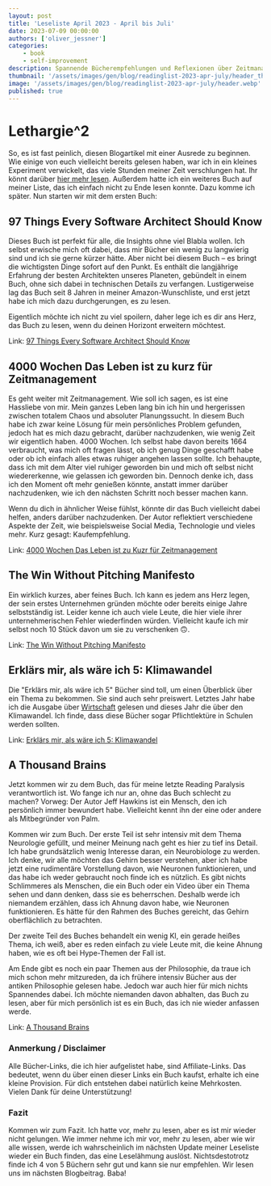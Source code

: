 ```yaml
---
layout: post
title: 'Leseliste April 2023 - April bis Juli'
date: 2023-07-09 00:00:00
authors: ['oliver_jessner']
categories:
    - book
    - self-improvement
description: Spannende Bücherempfehlungen und Reflexionen über Zeitmanagement und das Gehirn
thumbnail: '/assets/images/gen/blog/readinglist-2023-apr-july/header_thumbnail.webp'
image: '/assets/images/gen/blog/readinglist-2023-apr-july/header.webp'
published: true
---
```


# Lethargie^2

So, es ist fast peinlich, diesen Blogartikel mit einer Ausrede zu beginnen. Wie einige von euch vielleicht bereits gelesen haben, war ich in ein kleines Experiment verwickelt, das viele Stunden meiner Zeit verschlungen hat. Ihr könnt darüber [hier mehr lesen](https://oliverjessner.at/blog/2023-06-24-linkedinpremium/). Außerdem hatte ich ein weiteres Buch auf meiner Liste, das ich einfach nicht zu Ende lesen konnte. Dazu komme ich später. Nun starten wir mit dem ersten Buch:

## 97 Things Every Software Architect Should Know

Dieses Buch ist perfekt für alle, die Insights ohne viel Blabla wollen. Ich selbst erwische mich oft dabei, dass mir Bücher ein wenig zu langwierig sind und ich sie gerne kürzer hätte. Aber nicht bei diesem Buch – es bringt die wichtigsten Dinge sofort auf den Punkt. Es enthält die langjährige Erfahrung der besten Architekten unseres Planeten, gebündelt in einem Buch, ohne sich dabei in technischen Details zu verfangen. Lustigerweise lag das Buch seit 8 Jahren in meiner Amazon-Wunschliste, und erst jetzt habe ich mich dazu durchgerungen, es zu lesen.

Eigentlich möchte ich nicht zu viel spoilern, daher lege ich es dir ans Herz, das Buch zu lesen, wenn du deinen Horizont erweitern möchtest.

Link: [97 Things Every Software Architect Should Know](https://www.amazon.de/-/en/Richard-Monson-Haefel/dp/059652269X?crid=2HOSQISNJLZHH&keywords=97+things+every+should+know&qid=1688907789&sprefix=97+things+every+should+know%2Caps%2C144&sr=8-3&linkCode=sl1&tag=oli0c3-21&linkId=07b35c5ce2ae5bb813cadfb5457dadac&language=en_GB&ref_=as_li_ss_tl)

## 4000 Wochen Das Leben ist zu kurz für Zeitmanagement

Es geht weiter mit Zeitmanagement. Wie soll ich sagen, es ist eine Hassliebe von mir. Mein ganzes Leben lang bin ich hin und hergerissen zwischen totalem Chaos und absoluter Planungssucht. In diesem Buch habe ich zwar keine Lösung für mein persönliches Problem gefunden, jedoch hat es mich dazu gebracht, darüber nachzudenken, wie wenig Zeit wir eigentlich haben. 4000 Wochen. Ich selbst habe davon bereits 1664 verbraucht, was mich oft fragen lässt, ob ich genug Dinge geschafft habe oder ob ich einfach alles etwas ruhiger angehen lassen sollte. Ich behaupte, dass ich mit dem Alter viel ruhiger geworden bin und mich oft selbst nicht wiedererkenne, wie gelassen ich geworden bin. Dennoch denke ich, dass ich den Moment oft mehr genießen könnte, anstatt immer darüber nachzudenken, wie ich den nächsten Schritt noch besser machen kann.

Wenn du dich in ähnlicher Weise fühlst, könnte dir das Buch vielleicht dabei helfen, anders darüber nachzudenken. Der Autor reflektiert verschiedene Aspekte der Zeit, wie beispielsweise Social Media, Technologie und vieles mehr. Kurz gesagt: Kaufempfehlung.

Link: [4000 Wochen Das Leben ist zu Kuzr für Zeitmanagement](https://amzn.to/3O4UYBD)

## The Win Without Pitching Manifesto

Ein wirklich kurzes, aber feines Buch. Ich kann es jedem ans Herz legen, der sein erstes Unternehmen gründen möchte oder bereits einige Jahre selbstständig ist. Leider kenne ich auch viele Leute, die hier viele ihrer unternehmerischen Fehler wiederfinden würden. Vielleicht kaufe ich mir selbst noch 10 Stück davon um sie zu verschenken 🙃.

Link: [The Win Without Pitching Manifesto](https://amzn.to/3JKLZD9)

## Erklärs mir, als wäre ich 5: Klimawandel

Die "Erklärs mir, als wäre ich 5" Bücher sind toll, um einen Überblick über ein Thema zu bekommen. Sie sind auch sehr preiswert. Letztes Jahr habe ich die Ausgabe über [Wirtschaft](https://amzn.to/3T3Vv65) gelesen und dieses Jahr die über den Klimawandel. Ich finde, dass diese Bücher sogar Pflichtlektüre in Schulen werden sollten.

Link: [Erklärs mir, als wäre ich 5: Klimawandel](https://amzn.to/3rq7BOD)

## A Thousand Brains

Jetzt kommen wir zu dem Buch, das für meine letzte Reading Paralysis verantwortlich ist. Wo fange ich nur an, ohne das Buch schlecht zu machen? Vorweg: Der Autor Jeff Hawkins ist ein Mensch, den ich persönlich immer bewundert habe. Vielleicht kennt ihn der eine oder andere als Mitbegründer von Palm.

Kommen wir zum Buch. Der erste Teil ist sehr intensiv mit dem Thema Neurologie gefüllt, und meiner Meinung nach geht es hier zu tief ins Detail. Ich habe grundsätzlich wenig Interesse daran, ein Neurobiologe zu werden. Ich denke, wir alle möchten das Gehirn besser verstehen, aber ich habe jetzt eine rudimentäre Vorstellung davon, wie Neuronen funktionieren, und das habe ich weder gebraucht noch finde ich es nützlich. Es gibt nichts Schlimmeres als Menschen, die ein Buch oder ein Video über ein Thema sehen und dann denken, dass sie es beherrschen. Deshalb werde ich niemandem erzählen, dass ich Ahnung davon habe, wie Neuronen funktionieren. Es hätte für den Rahmen des Buches gereicht, das Gehirn oberflächlich zu betrachten.

Der zweite Teil des Buches behandelt ein wenig KI, ein gerade heißes Thema, ich weiß, aber es reden einfach zu viele Leute mit, die keine Ahnung haben, wie es oft bei Hype-Themen der Fall ist.

Am Ende gibt es noch ein paar Themen aus der Philosophie, da traue ich mich schon mehr mitzureden, da ich frühere intensiv Bücher aus der antiken Philosophie gelesen habe. Jedoch war auch hier für mich nichts Spannendes dabei. Ich möchte niemanden davon abhalten, das Buch zu lesen, aber für mich persönlich ist es ein Buch, das ich nie wieder anfassen werde.

Link: [A Thousand Brains](https://amzn.to/3XFUQM5)

### Anmerkung / Disclaimer

Alle Bücher-Links, die ich hier aufgelistet habe, sind Affiliate-Links. Das bedeutet, wenn du über einen dieser Links ein Buch kaufst, erhalte ich eine kleine Provision. Für dich entstehen dabei natürlich keine Mehrkosten. Vielen Dank für deine Unterstützung!

### Fazit

Kommen wir zum Fazit. Ich hatte vor, mehr zu lesen, aber es ist mir wieder nicht gelungen. Wie immer nehme ich mir vor, mehr zu lesen, aber wie wir alle wissen, werde ich wahrscheinlich im nächsten Update meiner Leseliste wieder ein Buch finden, das eine Leselähmung auslöst. Nichtsdestotrotz finde ich 4 von 5 Büchern sehr gut und kann sie nur empfehlen. Wir lesen uns im nächsten Blogbeitrag. Baba!
